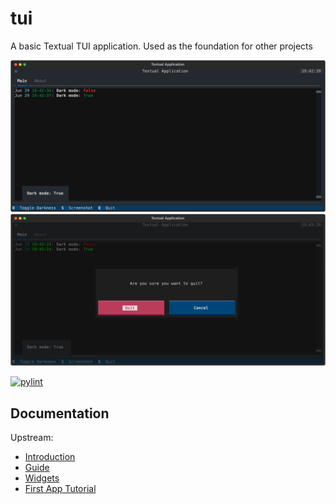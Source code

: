 # tui

A basic Textual TUI application.  Used as the foundation for other projects

![Screenshot of the main window showing a log screen and tabs](/screens/screenshot_2023-06-29T19_42_39.649305.svg?raw=true "Main screen")
![Screenshot of the 'quit' confirmation dialog](/screens/screenshot_2023-06-29T19_43_33.632652.svg?raw=true "Quit dialog")

[![pylint](https://github.com/joshlay/tui/actions/workflows/pylint.yml/badge.svg)](https://github.com/joshlay/tui/actions/workflows/pylint.yml)

## Documentation

Upstream:

- [Introduction](https://textual.textualize.io/)
- [Guide](https://textual.textualize.io/guide/)
- [Widgets](https://textual.textualize.io/widget_gallery/)
- [First App Tutorial](https://textual.textualize.io/tutorial/)
